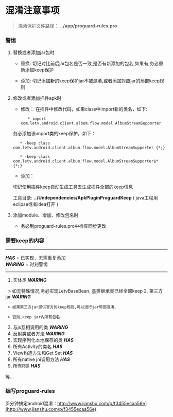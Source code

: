 # 混淆注意事项

> 混淆保护文件路径： **../app/proguard-rules.pro**

### 警惕

1.  替换或者添加jar包时

    * 替换: 切记对比前后jar包名是否一致,是否有新添加的包名,如果有,务必重新添加keep保护
    
    * 添加:  切记添加新的keep保护jar不被混淆,或者添加对应jar的局部keep规则
    
2.  修改或者添加插件apk时
    * 修改： 在插件中修改代码，如果class中import新的类名，如下:
    
             * import com.letv.android.client.album.flow.model.AlbumStreamSupporter
    
     务必添加该import类的keep保护，如下：
    
           * -keep class com.letv.android.client.album.flow.model.AlbumStreamSupporter {*;}
    
           * -keep class com.letv.android.client.album.flow.model.AlbumStreamSupporter$* {*;}
    
    
    * 添加：
    
     切记使用插件keep自动生成工具去生成插件全部的keep信息
   
     工具目录:  **../Undependencies/ApkPluginProguardKeep** ( java工程用eclipse或者idea打开 )
    
    
    
3. 添加module、增加、修改包名时

    * 务必到proguard-rules.pro中检查同步更改

### 需要keep的内容
****
***HAS***    = 已实现，无需重复添加   
***WARING***  = 时刻警惕
****
1. 实体类    ***WARING***

   > 如无特殊情况,务必实现LetvBaseBean, 基类继承类已经全部keep
2. 第三方jar   ***WARING***

     > 如果第三方jar提供官方的keep规则,可以进行jar局部混淆.
     
     > 否则,keep jar内所有包名
3. 与js互相调用的类    ***WARING***
4. 反射类或者方法   ***WARING***
5. 实现序列化本地保存的类   ***HAS***
6. 所有Activity的类名   ***HAS***
7. View构造方法和Get Set    ***HAS***
8. 所有native jni调用方法   ***HAS***
9. 所有R类   ***HAS***

等...


### 编写proguard-rules
[5分钟搞定android混淆：http://www.jianshu.com/p/f3455ecaa56e](http://www.jianshu.com/p/f3455ecaa56e)


